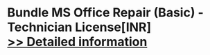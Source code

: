 # Bundle MS Office Repair (Basic) - Technician License[INR]<br />[>> Detailed information](https://secure.element5.com/esales/product.html?productid=300384854&affiliateid=200057808)